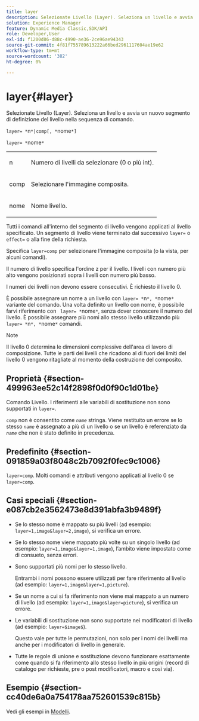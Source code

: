 ```yaml
---
title: layer
description: Selezionate Livello (Layer). Seleziona un livello e avvia un nuovo segmento di definizione del livello nella sequenza di comando.
solution: Experience Manager
feature: Dynamic Media Classic,SDK/API
role: Developer,User
exl-id: f1200d86-d88c-4990-ae36-2ce96ae94343
source-git-commit: 4f81f755789613222a66bed2961117604ae19e62
workflow-type: tm+mt
source-wordcount: '382'
ht-degree: 0%

---
```


# layer{#layer}

Selezionate Livello (Layer). Seleziona un livello e avvia un nuovo segmento di definizione del livello nella sequenza di comando.

`layer= *`n`*|comp[, *`nome`*]`

`layer= *`nome`*`

<table id="simpletable_22DE3365A6454949B0D30C6D7110476E"> 
 <tr class="strow"> 
  <td class="stentry"> <p><span class="codeph"> <span class="varname"> n</span></span> </p></td> 
  <td class="stentry"> <p>Numero di livelli da selezionare (0 o più int). </p></td> 
 </tr> 
 <tr class="strow"> 
  <td class="stentry"> <p><span class="codeph"> comp</span> </p></td> 
  <td class="stentry"> <p>Selezionare l'immagine composita. </p></td> 
 </tr> 
 <tr class="strow"> 
  <td class="stentry"> <p><span class="codeph"> <span class="varname"> nome</span></span> </p></td> 
  <td class="stentry"> <p>Nome livello. </p></td> 
 </tr> 
</table>

Tutti i comandi all&#39;interno del segmento di livello vengono applicati al livello specificato. Un segmento di livello viene terminato dal successivo `layer=` o `effect=` o alla fine della richiesta.

Specifica `layer=comp` per selezionare l&#39;immagine composita (o la vista, per alcuni comandi).

Il numero di livello specifica l&#39;ordine z per il livello. I livelli con numero più alto vengono posizionati sopra i livelli con numero più basso.

I numeri dei livelli non devono essere consecutivi. È richiesto il livello 0.

È possibile assegnare un nome a un livello con `layer= *`n`*, *`nome`*` variante del comando. Una volta definito un livello con nome, è possibile farvi riferimento con ` layer= *`nome`*`, senza dover conoscere il numero del livello. È possibile assegnare più nomi allo stesso livello utilizzando più `layer= *`n`*, *`nome`*` comandi.

>[!NOTE]
>
>Il livello 0 determina le dimensioni complessive dell&#39;area di lavoro di composizione. Tutte le parti dei livelli che ricadono al di fuori dei limiti del livello 0 vengono ritagliate al momento della costruzione del composito.

## Proprietà {#section-499963ee52c14f2898f0d0f90c1d01be}

Comando Livello. I riferimenti alle variabili di sostituzione non sono supportati in `layer=`.

`comp` non è consentito come *`name`* stringa. Viene restituito un errore se lo stesso *`name`* è assegnato a più di un livello o se un livello è referenziato da *`name`* che non è stato definito in precedenza.

## Predefinito {#section-091859a03f8048c2b7092f0fec9c1006}

`layer=comp`. Molti comandi e attributi vengono applicati al livello 0 se `layer=comp`.

## Casi speciali {#section-e087cb2e3562473e8d391abfa3b9489f}

* Se lo stesso nome è mappato su più livelli (ad esempio: `layer=1,image&layer=2,image`), si verifica un errore.
* Se lo stesso nome viene mappato più volte su un singolo livello (ad esempio: `layer=1,image&layer=1,image`), l’ambito viene impostato come di consueto, senza errori.
* Sono supportati più nomi per lo stesso livello.

  Entrambi i nomi possono essere utilizzati per fare riferimento al livello (ad esempio: `layer=1,image&layer=1,picture`).
* Se un nome a cui si fa riferimento non viene mai mappato a un numero di livello (ad esempio: `layer=1,image&layer=picture`), si verifica un errore.
* Le variabili di sostituzione non sono supportate nei modificatori di livello (ad esempio: `layer=$image$`).

  Questo vale per tutte le permutazioni, non solo per i nomi dei livelli ma anche per i modificatori di livello in generale.

* Tutte le regole di unione e sostituzione devono funzionare esattamente come quando si fa riferimento allo stesso livello in più origini (record di catalogo per richieste, pre o post modificatori, macro e così via).

## Esempio {#section-cc40de6a0a754178aa752601539c815b}

Vedi gli esempi in [Modelli](../../../../../is-api/http-ref/image-serving-api-ref/c-http-protocol-reference/c-templates/c-templates.md#concept-3cd2d2adae0e41b2979b9640244d4d3e).
